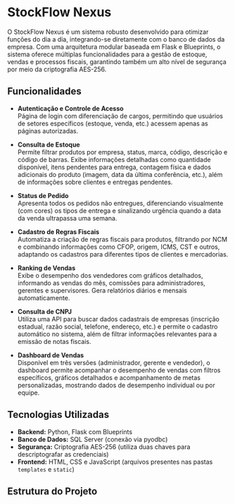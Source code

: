 # StockFlow Nexus

O StockFlow Nexus é um sistema robusto desenvolvido para otimizar funções do dia a dia, integrando-se diretamente com o banco de dados da empresa. Com uma arquitetura modular baseada em Flask e Blueprints, o sistema oferece múltiplas funcionalidades para a gestão de estoque, vendas e processos fiscais, garantindo também um alto nível de segurança por meio da criptografia AES-256.

## Funcionalidades

- **Autenticação e Controle de Acesso**  
  Página de login com diferenciação de cargos, permitindo que usuários de setores específicos (estoque, venda, etc.) acessem apenas as páginas autorizadas.

- **Consulta de Estoque**  
  Permite filtrar produtos por empresa, status, marca, código, descrição e código de barras. Exibe informações detalhadas como quantidade disponível, itens pendentes para entrega, contagem física e dados adicionais do produto (imagem, data da última conferência, etc.), além de informações sobre clientes e entregas pendentes.

- **Status de Pedido**  
  Apresenta todos os pedidos não entregues, diferenciando visualmente (com cores) os tipos de entrega e sinalizando urgência quando a data da venda ultrapassa uma semana.

- **Cadastro de Regras Fiscais**  
  Automatiza a criação de regras fiscais para produtos, filtrando por NCM e combinando informações como CFOP, origem, ICMS, CST e outros, adaptando os cadastros para diferentes tipos de clientes e mercadorias.

- **Ranking de Vendas**  
  Exibe o desempenho dos vendedores com gráficos detalhados, informando as vendas do mês, comissões para administradores, gerentes e supervisores. Gera relatórios diários e mensais automaticamente.

- **Consulta de CNPJ**  
  Utiliza uma API para buscar dados cadastrais de empresas (inscrição estadual, razão social, telefone, endereço, etc.) e permite o cadastro automático no sistema, além de filtrar informações relevantes para a emissão de notas fiscais.

- **Dashboard de Vendas**  
  Disponível em três versões (administrador, gerente e vendedor), o dashboard permite acompanhar o desempenho de vendas com filtros específicos, gráficos detalhados e acompanhamento de metas personalizadas, mostrando dados de desempenho individual ou por equipe.

## Tecnologias Utilizadas

- **Backend:** Python, Flask com Blueprints  
- **Banco de Dados:** SQL Server (conexão via pyodbc)  
- **Segurança:** Criptografia AES-256 (utiliza duas chaves para descriptografar as credenciais)  
- **Frontend:** HTML, CSS e JavaScript (arquivos presentes nas pastas `templates` e `static`)

## Estrutura do Projeto

